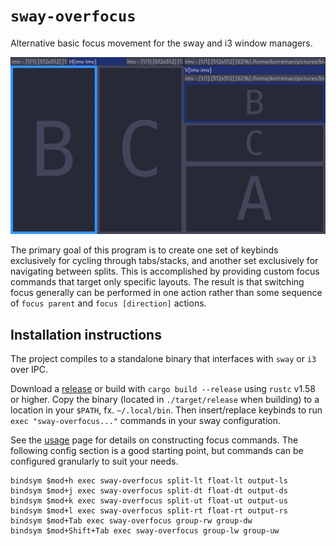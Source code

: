 # `sway-overfocus`

Alternative basic focus movement for the sway and i3 window managers.

![Demo GIF](demo.gif)

The primary goal of this program is to
create one set of keybinds exclusively for cycling through tabs/stacks,
and another set exclusively for navigating between splits.
This is accomplished by providing custom focus commands
that target only specific layouts.
The result is that switching focus generally can be performed in one action
rather than some sequence of `focus parent` and `focus [direction]` actions.

## Installation instructions

The project compiles to a standalone binary
that interfaces with `sway` or `i3` over IPC.

Download a [release](https://github.com/korreman/sway-overfocus/releases)
or build with `cargo build --release` using `rustc` v1.58 or higher.
Copy the binary (located in `./target/release` when building)
to a location in your `$PATH`,
fx. `~/.local/bin`.
Then insert/replace keybinds to run `exec "sway-overfocus..."` commands
in your sway configuration.

See the [usage](usage.md) page for details on constructing focus commands.
The following config section is a good starting point,
but commands can be configured granularly to suit your needs.

    bindsym $mod+h exec sway-overfocus split-lt float-lt output-ls
    bindsym $mod+j exec sway-overfocus split-dt float-dt output-ds
    bindsym $mod+k exec sway-overfocus split-ut float-ut output-us
    bindsym $mod+l exec sway-overfocus split-rt float-rt output-rs
    bindsym $mod+Tab exec sway-overfocus group-rw group-dw
    bindsym $mod+Shift+Tab exec sway-overfocus group-lw group-uw

